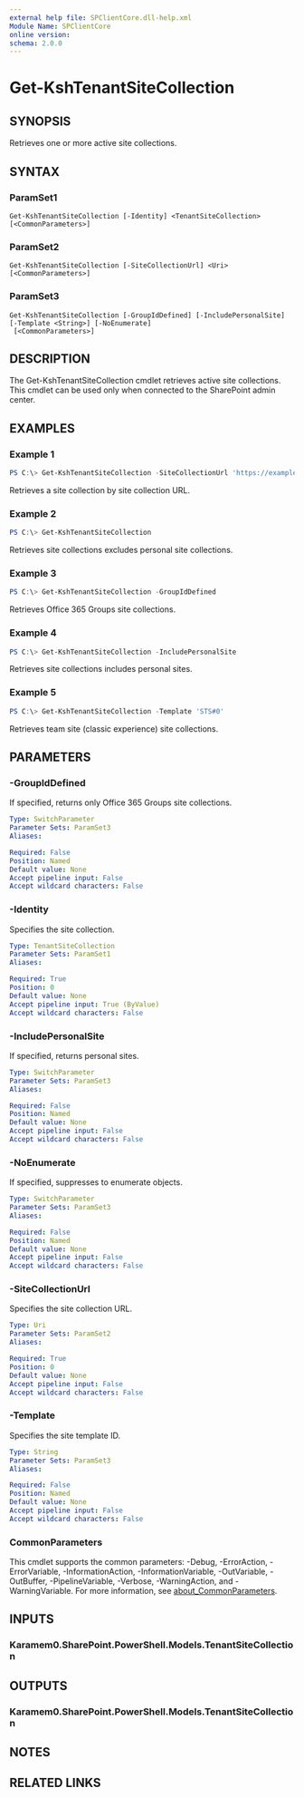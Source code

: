 ```yaml
---
external help file: SPClientCore.dll-help.xml
Module Name: SPClientCore
online version:
schema: 2.0.0
---
```


# Get-KshTenantSiteCollection

## SYNOPSIS
Retrieves one or more active site collections.

## SYNTAX

### ParamSet1
```
Get-KshTenantSiteCollection [-Identity] <TenantSiteCollection> [<CommonParameters>]
```

### ParamSet2
```
Get-KshTenantSiteCollection [-SiteCollectionUrl] <Uri> [<CommonParameters>]
```

### ParamSet3
```
Get-KshTenantSiteCollection [-GroupIdDefined] [-IncludePersonalSite] [-Template <String>] [-NoEnumerate]
 [<CommonParameters>]
```

## DESCRIPTION
The Get-KshTenantSiteCollection cmdlet retrieves active site collections.
This cmdlet can be used only when connected to the SharePoint admin center.

## EXAMPLES

### Example 1
```powershell
PS C:\> Get-KshTenantSiteCollection -SiteCollectionUrl 'https://example.sharepoint.com/sites/hub'
```

Retrieves a site collection by site collection URL.

### Example 2
```powershell
PS C:\> Get-KshTenantSiteCollection
```

Retrieves site collections excludes personal site collections.

### Example 3
```powershell
PS C:\> Get-KshTenantSiteCollection -GroupIdDefined
```

Retrieves Office 365 Groups site collections.

### Example 4
```powershell
PS C:\> Get-KshTenantSiteCollection -IncludePersonalSite
```

Retrieves site collections includes personal sites.

### Example 5
```powershell
PS C:\> Get-KshTenantSiteCollection -Template 'STS#0'
```

Retrieves team site (classic experience) site collections.

## PARAMETERS

### -GroupIdDefined
If specified, returns only Office 365 Groups site collections.

```yaml
Type: SwitchParameter
Parameter Sets: ParamSet3
Aliases:

Required: False
Position: Named
Default value: None
Accept pipeline input: False
Accept wildcard characters: False
```

### -Identity
Specifies the site collection.

```yaml
Type: TenantSiteCollection
Parameter Sets: ParamSet1
Aliases:

Required: True
Position: 0
Default value: None
Accept pipeline input: True (ByValue)
Accept wildcard characters: False
```

### -IncludePersonalSite
If specified, returns personal sites.

```yaml
Type: SwitchParameter
Parameter Sets: ParamSet3
Aliases:

Required: False
Position: Named
Default value: None
Accept pipeline input: False
Accept wildcard characters: False
```

### -NoEnumerate
If specified, suppresses to enumerate objects.

```yaml
Type: SwitchParameter
Parameter Sets: ParamSet3
Aliases:

Required: False
Position: Named
Default value: None
Accept pipeline input: False
Accept wildcard characters: False
```

### -SiteCollectionUrl
Specifies the site collection URL.

```yaml
Type: Uri
Parameter Sets: ParamSet2
Aliases:

Required: True
Position: 0
Default value: None
Accept pipeline input: False
Accept wildcard characters: False
```

### -Template
Specifies the site template ID.

```yaml
Type: String
Parameter Sets: ParamSet3
Aliases:

Required: False
Position: Named
Default value: None
Accept pipeline input: False
Accept wildcard characters: False
```

### CommonParameters
This cmdlet supports the common parameters: -Debug, -ErrorAction, -ErrorVariable, -InformationAction, -InformationVariable, -OutVariable, -OutBuffer, -PipelineVariable, -Verbose, -WarningAction, and -WarningVariable. For more information, see [about_CommonParameters](http://go.microsoft.com/fwlink/?LinkID=113216).

## INPUTS

### Karamem0.SharePoint.PowerShell.Models.TenantSiteCollection

## OUTPUTS

### Karamem0.SharePoint.PowerShell.Models.TenantSiteCollection

## NOTES

## RELATED LINKS
